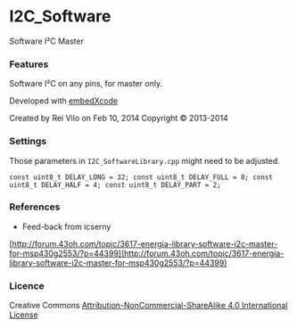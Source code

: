 
# I2C_Software
Software I²C Master

### Features

Software I²C on any pins, for master only.

Developed with [embedXcode](http://embedxcode.weebly.com)

Created by Rei Vilo on Feb 10, 2014
Copyright © 2013-2014

### Settings

Those parameters in `I2C_SoftwareLibrary.cpp` might need to be adjusted. 

`
const uint8_t DELAY_LONG = 32;
const uint8_t DELAY_FULL = 8;
const uint8_t DELAY_HALF = 4;
const uint8_t DELAY_PART = 2;
`

### References
  
* Feed-back from icserny

[http://forum.43oh.com/topic/3617-energia-library-software-i2c-master-for-msp430g2553/?p=44399](http://forum.43oh.com/topic/3617-energia-library-software-i2c-master-for-msp430g2553/?p=44399)



### Licence

Creative Commons [Attribution-NonCommercial-ShareAlike 4.0 International License](http://creativecommons.org/licenses/by-nc-sa/4.0/)
